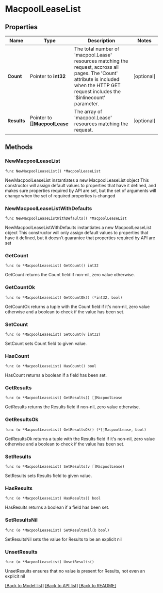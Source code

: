 # MacpoolLeaseList

## Properties

Name | Type | Description | Notes
------------ | ------------- | ------------- | -------------
**Count** | Pointer to **int32** | The total number of &#39;macpool.Lease&#39; resources matching the request, accross all pages. The &#39;Count&#39; attribute is included when the HTTP GET request includes the &#39;$inlinecount&#39; parameter. | [optional] 
**Results** | Pointer to [**[]MacpoolLease**](MacpoolLease.md) | The array of &#39;macpool.Lease&#39; resources matching the request. | [optional] 

## Methods

### NewMacpoolLeaseList

`func NewMacpoolLeaseList() *MacpoolLeaseList`

NewMacpoolLeaseList instantiates a new MacpoolLeaseList object
This constructor will assign default values to properties that have it defined,
and makes sure properties required by API are set, but the set of arguments
will change when the set of required properties is changed

### NewMacpoolLeaseListWithDefaults

`func NewMacpoolLeaseListWithDefaults() *MacpoolLeaseList`

NewMacpoolLeaseListWithDefaults instantiates a new MacpoolLeaseList object
This constructor will only assign default values to properties that have it defined,
but it doesn't guarantee that properties required by API are set

### GetCount

`func (o *MacpoolLeaseList) GetCount() int32`

GetCount returns the Count field if non-nil, zero value otherwise.

### GetCountOk

`func (o *MacpoolLeaseList) GetCountOk() (*int32, bool)`

GetCountOk returns a tuple with the Count field if it's non-nil, zero value otherwise
and a boolean to check if the value has been set.

### SetCount

`func (o *MacpoolLeaseList) SetCount(v int32)`

SetCount sets Count field to given value.

### HasCount

`func (o *MacpoolLeaseList) HasCount() bool`

HasCount returns a boolean if a field has been set.

### GetResults

`func (o *MacpoolLeaseList) GetResults() []MacpoolLease`

GetResults returns the Results field if non-nil, zero value otherwise.

### GetResultsOk

`func (o *MacpoolLeaseList) GetResultsOk() (*[]MacpoolLease, bool)`

GetResultsOk returns a tuple with the Results field if it's non-nil, zero value otherwise
and a boolean to check if the value has been set.

### SetResults

`func (o *MacpoolLeaseList) SetResults(v []MacpoolLease)`

SetResults sets Results field to given value.

### HasResults

`func (o *MacpoolLeaseList) HasResults() bool`

HasResults returns a boolean if a field has been set.

### SetResultsNil

`func (o *MacpoolLeaseList) SetResultsNil(b bool)`

 SetResultsNil sets the value for Results to be an explicit nil

### UnsetResults
`func (o *MacpoolLeaseList) UnsetResults()`

UnsetResults ensures that no value is present for Results, not even an explicit nil

[[Back to Model list]](../README.md#documentation-for-models) [[Back to API list]](../README.md#documentation-for-api-endpoints) [[Back to README]](../README.md)


